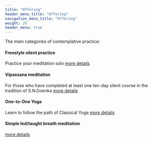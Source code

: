 ```yaml
---
title: "Offering"
header_menu_title: "Offering"
navigation_menu_title: "Offering"
weight: 20
header_menu: true
---
```


The main categories of contemplative practice:

#### Freestyle silent practice
Practice your meditation solo
[more details](freestyle)

#### Vipassana meditation
For those who have completed at least one ten-day silent course in the tradition of S.N.Goenka
[more details](vipassana)

#### One-to-One Yoga
Learn to follow the path of Classical Yoga
[more details](yoga)

#### Simple led/taught breath meditation
[more details](breath)

